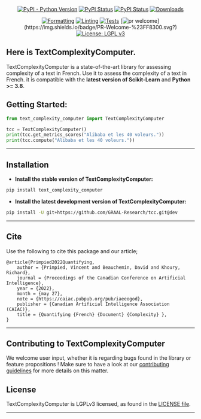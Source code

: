 <div align="center">

[![PyPI - Python Version](https://img.shields.io/pypi/pyversions/tcc)](https://pypi.org/project/text_complexity_computer)
[![PyPI Status](https://badge.fury.io/py/text_complexity_computer.svg)](https://badge.fury.io/py/text_complexity_computer)
[![PyPI Status](https://pepy.tech/badge/text_complexity_computer)](https://pepy.tech/project/text_complexity_computer)
[![Downloads](https://pepy.tech/badge/text_complexity_computer/month)](https://pepy.tech/project/text_complexity_computer)

[![Formatting](https://github.com/GRAAL-Research/tcc/actions/workflows/formatting.yml/badge.svg?branch=main)](https://github.com/GRAAL-Research/tcc/actions/workflows/formatting.yml)
[![Linting](https://github.com/GRAAL-Research/tcc/actions/workflows/linting.yml/badge.svg?branch=main)](https://github.com/GRAAL-Research/tcc/actions/workflows/linting.yml)
[![Tests](https://github.com/GRAAL-Research/tcc/actions/workflows/tests.yml/badge.svg?branch=main)](https://github.com/GRAAL-Research/tcc/actions/workflows/tests.yml)
[![pr welcome](https://img.shields.io/badge/PR-Welcome-%23FF8300.svg?)](https://img.shields.io/badge/PR-Welcome-%23FF8300.svg?)
[![License: LGPL v3](https://img.shields.io/badge/License-LGPL%20v3-blue.svg)](http://www.gnu.org/licenses/lgpl-3.0)

</div>

## Here is TextComplexityComputer.

TextComplexityComputer is a state-of-the-art library for assessing complexity of a text in French. Use
it to assess the complexity of a text in French. it is compatible with the __latest version of Scikit-Learn__ and
__Python >= 3.8__.

## Getting Started:

```python
from text_complexity_computer import TextComplexityComputer

tcc = TextComplexityComputer()
print(tcc.get_metrics_scores("Alibaba et les 40 voleurs."))
print(tcc.compute("Alibaba et les 40 voleurs."))
```

------------------

## Installation

- **Install the stable version of TextComplexityComputer:**

```sh
pip install text_complexity_computer
```

- **Install the latest development version of TextComplexityComputer:**

```sh
pip install -U git+https://github.com/GRAAL-Research/tcc.git@dev
```

------------------

## Cite

Use the following to cite this package and our article;

```
@article{Primpied2022Quantifying,
	author = {Primpied, Vincent and Beauchemin, David and Khoury, Richard},
	journal = {Proceedings of the Canadian Conference on Artificial Intelligence},
	year = {2022},
	month = {may 27},
	note = {https://caiac.pubpub.org/pub/iaeeogod},
	publisher = {Canadian Artificial Intelligence Association (CAIAC)},
	title = {Quantifying {French} {Document} {Complexity} },
}
```

------------------

## Contributing to TextComplexityComputer

We welcome user input, whether it is regarding bugs found in the library or feature propositions ! Make sure to have a
look at our [contributing guidelines](https://github.com/GRAAL-Research/tcc/blob/main/.github/CONTRIBUTING.md)
for more details on this matter.

## License

TextComplexityComputer is LGPLv3 licensed, as found in
the [LICENSE file](https://github.com/GRAAL-Research/tcc/blob/main/LICENSE).

------------------
